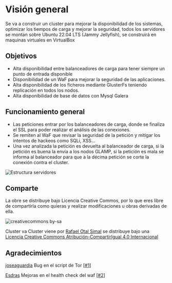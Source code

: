 # Visión general

Se va a construir un cluster para mejorar la disponibilidad de los sistemas, optimizar los tiempos de carga y mejorar la seguridad, todos los servidores se montan sobre Ubuntu 22.04 LTS (Jammy Jellyfish), se construirá en maquinas virtuales en VirtualBox

## Objetivos

* Alta disponibilidad entre balanceadores de carga para tener siempre un punto de entrada disponible
* Disponibilidad de un WaF para mejorar la seguridad de las aplicaciones.
* Alta disponibilidad de los ficheros mediante GlusterFs teniendo replicación en todos los nodos.
* Alta disponibilidad de base de datos con Mysql Galera

## Funcionamiento general

* Las peticiones entrar por los balanceadores de carga, donde se finaliza el SSL para poder realizar el análisis de las conexiones.
* Se remiten al WaF que revisar la seguridad de la petición y mitigar los intentos de hackeos como SQLi, XSS…
* Una vez analizada la petición es devuelta al balanceador de carga, si la petición es buena la envía a los nodos GLAMP, si la petición es mala se informa al balanceador para que a la décima petición se corte la conexión contra el cluster.

![Estructura servidores](.gitbook/assets/estructura\_servidores.png)

## Comparte

La obre se distribuye bajo Licencia Creative Commos, por lo que eres libre de compartirla como quieras y realizar modificaciones u obras derivadas de ella.

![creativecommons by-sa](https://i.creativecommons.org/l/by-sa/4.0/88x31.png)

Cluster va Cluster viene por [Rafael Otal Simal](https://legacy.gitbook.com/book/goldrak/seguridad-web-101/details) se distribuye bajo una [Licencia Creative Commons Atribución-CompartirIgual 4.0 Internacional](http://creativecommons.org/licenses/by-sa/4.0/)

## Agradecimientos

[joseaguardia](https://github.com/joseaguardia) Bug en el script de Tor \[[#1](https://github.com/Cluster-Va-Cluster-Viene/documentacion/issues/1)]

[Esdras](https://github.com/emarco98) Mejoras en el health check del waf \[[#2](https://github.com/Cluster-Va-Cluster-Viene/documentacion/pull/2)]
